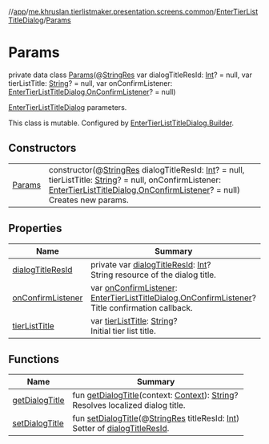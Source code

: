 //[app](../../../../index.md)/[me.khruslan.tierlistmaker.presentation.screens.common](../../index.md)/[EnterTierListTitleDialog](../index.md)/[Params](index.md)

# Params

private data class [Params](index.md)(@[StringRes](https://developer.android.com/reference/kotlin/androidx/annotation/StringRes.html) var dialogTitleResId: [Int](https://kotlinlang.org/api/latest/jvm/stdlib/kotlin/-int/index.html)? = null, var tierListTitle: [String](https://kotlinlang.org/api/latest/jvm/stdlib/kotlin/-string/index.html)? = null, var onConfirmListener: [EnterTierListTitleDialog.OnConfirmListener](../-on-confirm-listener/index.md)? = null)

[EnterTierListTitleDialog](../index.md) parameters.

This class is mutable. Configured by [EnterTierListTitleDialog.Builder](../-builder/index.md).

## Constructors

| | |
|---|---|
| [Params](-params.md) | constructor(@[StringRes](https://developer.android.com/reference/kotlin/androidx/annotation/StringRes.html) dialogTitleResId: [Int](https://kotlinlang.org/api/latest/jvm/stdlib/kotlin/-int/index.html)? = null, tierListTitle: [String](https://kotlinlang.org/api/latest/jvm/stdlib/kotlin/-string/index.html)? = null, onConfirmListener: [EnterTierListTitleDialog.OnConfirmListener](../-on-confirm-listener/index.md)? = null)<br>Creates new params. |

## Properties

| Name | Summary |
|---|---|
| [dialogTitleResId](dialog-title-res-id.md) | private var [dialogTitleResId](dialog-title-res-id.md): [Int](https://kotlinlang.org/api/latest/jvm/stdlib/kotlin/-int/index.html)?<br>String resource of the dialog title. |
| [onConfirmListener](on-confirm-listener.md) | var [onConfirmListener](on-confirm-listener.md): [EnterTierListTitleDialog.OnConfirmListener](../-on-confirm-listener/index.md)?<br>Title confirmation callback. |
| [tierListTitle](tier-list-title.md) | var [tierListTitle](tier-list-title.md): [String](https://kotlinlang.org/api/latest/jvm/stdlib/kotlin/-string/index.html)?<br>Initial tier list title. |

## Functions

| Name | Summary |
|---|---|
| [getDialogTitle](get-dialog-title.md) | fun [getDialogTitle](get-dialog-title.md)(context: [Context](https://developer.android.com/reference/kotlin/android/content/Context.html)): [String](https://kotlinlang.org/api/latest/jvm/stdlib/kotlin/-string/index.html)?<br>Resolves localized dialog title. |
| [setDialogTitle](set-dialog-title.md) | fun [setDialogTitle](set-dialog-title.md)(@[StringRes](https://developer.android.com/reference/kotlin/androidx/annotation/StringRes.html) titleResId: [Int](https://kotlinlang.org/api/latest/jvm/stdlib/kotlin/-int/index.html))<br>Setter of [dialogTitleResId](dialog-title-res-id.md). |
